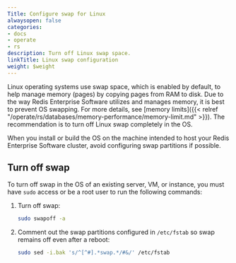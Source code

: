 ```yaml
---
Title: Configure swap for Linux
alwaysopen: false
categories:
- docs
- operate
- rs
description: Turn off Linux swap space.
linkTitle: Linux swap configuration
weight: $weight
---
```

Linux operating systems use swap space, which is enabled by default, to help manage memory (pages) by
copying pages from RAM to disk. Due to the way Redis Enterprise Software
utilizes and manages memory, it is best to prevent OS swapping. For more details, see [memory limits]({{< relref "/operate/rs/databases/memory-performance/memory-limit.md" >}}). The
recommendation is to turn off Linux swap completely in the OS.

When you install or build the OS on the machine intended to host your Redis Enterprise Software cluster, avoid configuring swap partitions if possible.

## Turn off swap

To turn off swap in the OS of an existing server, VM, or instance, you
must have `sudo` access or be a root user to run the following commands:

1. Turn off swap:

    ```sh
    sudo swapoff -a
    ```

1. Comment out the swap partitions configured in `/etc/fstab` so swap remains off even after a reboot:

    ```sh
    sudo sed -i.bak 's/^[^#].*swap.*/#&/' /etc/fstab
    ```
